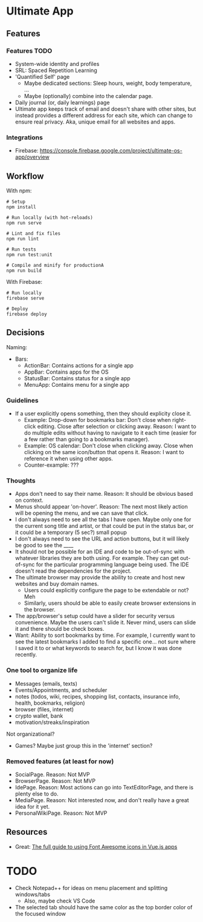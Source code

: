 # Ultimate App


## Features

### Features TODO
- System-wide identity and profiles
- SRL: Spaced Repetition Learning
- 'Quantified Self' page
    - Maybe dedicated sections: Sleep hours, weight, body temperature, ...
    - Maybe (optionally) combine into the calendar page.
- Daily journal (or, daily learnings) page
- Ultimate app keeps track of email and doesn't share with other sites, but instead provides a different address for each site, which can change to ensure real privacy. Aka, unique email for all websites and apps.

### Integrations
- Firebase: https://console.firebase.google.com/project/ultimate-os-app/overview


## Workflow

With npm:

    # Setup
    npm install
    
    # Run locally (with hot-reloads)
    npm run serve
    
    # Lint and fix files
    npm run lint
    
    # Run tests
    npm run test:unit
    
    # Compile and minify for productionA
    npm run build

With Firebase:

    # Run locally
    firebase serve
    
    # Deploy
    firebase deploy


## Decisions

Naming:
- Bars:
    - ActionBar: Contains actions for a single app
    - AppBar: Contains apps for the OS
    - StatusBar: Contains status for a single app
    - MenuApp: Contains menu for a single app

### Guidelines
- If a user explicitly opens something, then they should explicity close it.
  - Example: Drop-down for bookmarks bar: Don't close when right-click editing. Close after selection or clicking away. Reason: I want to do multiple edits without having to navigate to it each time (easier for a few rather than going to a bookmarks manager).
  - Example: OS calendar: Don't close when clicking away. Close when clicking on the same icon/button that opens it. Reason: I want to reference it when using other apps.
  - Counter-example: ???

### Thoughts
- Apps don't need to say their name. Reason: It should be obvious based on context.
- Menus should appear 'on-hover'. Reason: The next most likely action will be opening the menu, and we can save that click.
- I don't always need to see all the tabs I have open. Maybe only one for the current song title and artist, or that could be put in the status bar, or it could be a temporary (5 sec?) small popup
- I don't always need to see the URL and action buttons, but it will likely be good to see the ____
- It should not be possible for an IDE and code to be out-of-sync with whatever libraries they are both using. For example. They can get out-of-sync for the particular programming language being used. The IDE doesn't read the dependencies for the project.
- The ultimate browser may provide the ability to create and host new websites and buy domain names.
    - Users could explicitly configure the page to be extendable or not? Meh
    - Similarly, users should be able to easily create browser extensions in the browser.
- The app/browser's setup could have a slider for security versus convenience. Maybe the users can't slide it. Never mind, users can slide it and there should be check boxes.
- Want: Ability to sort bookmarks by time. For example, I currently want to see the latest bookmarks I added to find a specific one... not sure where I saved it to or what keywords to search for, but I know it was done recently.

### One tool to organize life
- Messages (emails, texts)
- Events/Appointments, and scheduler
- notes (todos, wiki, recipes, shopping list, contacts, insurance info, health, bookmarks, religion)
- browser (files, internet)
- crypto wallet, bank
- motivation/streaks/inspiration

Not organizational?
- Games? Maybe just group this in the 'internet' section?

### Removed features (at least for now)
- SocialPage. Reason: Not MVP
- BrowserPage. Reason: Not MVP
- IdePage. Reason: Most actions can go into TextEditorPage, and there is plenty else to do.
- MediaPage. Reason: Not interested now, and don't really have a great idea for it yet.
- PersonalWikiPage. Reason: Not MVP


## Resources
- Great: [The full guide to using Font Awesome icons in Vue.js apps](https://blog.logrocket.com/full-guide-to-using-font-awesome-icons-in-vue-js-apps-5574c74d9b2d/)



# TODO
- Check Notepad++ for ideas on menu placement and splitting windows/tabs
    - Also, maybe check VS Code
- The selected tab should have the same color as the top border color of the focused window


